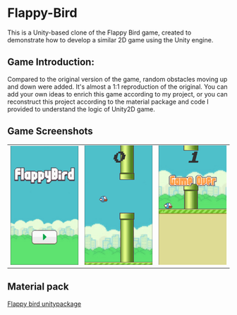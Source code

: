 # Flappy-Bird

This is a Unity-based clone of the Flappy Bird game, created to demonstrate how to develop a similar 2D game using the Unity engine.

## Game Introduction:
Compared to the original version of the game, random obstacles moving up and down were added. It's almost a 1:1 reproduction of the original. You can add your own ideas to enrich this game according to my project, or you can reconstruct this project according to the material package and code I provided to understand the logic of Unity2D game.

## Game Screenshots
<table>
  <tr>
    <td>
      <img src="img/1.jpg" alt="1" width="400px">
    </td>
    <td>
      <img src="img/2.jpg" alt="2" width="400px">
    </td>
    <td>
      <img src="img/3.jpg" alt="3" width="400px">
    </td>
  </tr>
</table>

## Material pack
[Flappy bird unitypackage](Material/flappy_bird.unitypackage)